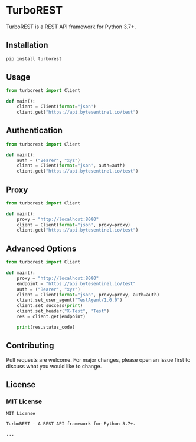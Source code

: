 # TurboREST

TurboREST is a REST API framework for Python 3.7+.

## Installation

```bash
pip install turborest
```

## Usage

```python
from turborest import Client

def main():
    client = Client(format="json")
    client.get("https://api.bytesentinel.io/test")
```

## Authentication

```python
from turborest import Client

def main():
    auth = ("Bearer", "xyz")
    client = Client(format="json", auth=auth)
    client.get("https://api.bytesentinel.io/test")
```

## Proxy

```python
from turborest import Client

def main():
    proxy = "http://localhost:8080"
    client = Client(format="json", proxy=proxy)
    client.get("https://api.bytesentinel.io/test")
```

## Advanced Options

```python
from turborest import Client

def main():
    proxy = "http://localhost:8080"
    endpoint = "https://api.bytesentinel.io/test"
    auth = ("Bearer", "xyz")
    client = Client(format="json", proxy=proxy, auth=auth)
    client.set_user_agent("TestAgent/1.0.0")
    client.set_success(print)
    client.set_header("X-Test", "Test")
    res = client.get(endpoint)

    print(res.status_code)
```

## Contributing

Pull requests are welcome. For major changes, please open an issue first to discuss what you would like to change.

## License

### MIT License

```text
MIT License

TurboREST - A REST API framework for Python 3.7+.

...
    
```
